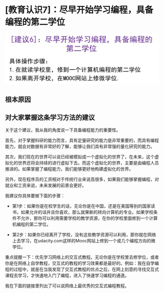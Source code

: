 # [教育认识7]：尽早开始学习编程，具备编程的第二学位

![](/images/章4-最大限度利用现有教育系统的资源/7.尽早开始学习编程，具备编程的第二学位/幻灯片15.JPG)

## 根本原因

## 对大家掌握这条学习方法的建议

关于这个建议，我从我的角度说一下具备编程能力的重要性。

首先，对于掌握科研的能力而言，具有定量研究的能力是非常重要的，而具有编程能力，就会对数据有非常好的了解，能够让我们具有非常强的量化研究的能力。

其次，我们现在的世界可以说已经被模拟成一个虚拟化的世界了，在未来，这个虚拟化的世界还将会持续的进行虚拟下去。而这个虚拟化的世界，主要是由编程人员推进的。如果掌握了编程能力，我们能够更好地构建虚拟化的世界。

另外，现在程序员的工资相对于传统行业来说高很多，如果我们能够掌握编程，对就业和工资来说，未来发展的前景会更好。

我建议你具体要做下面的步骤：

- 第1步：如果你是在校学生的话，无论你是在中国，还是在美国等别的国家读书，如果允许的话并且你喜欢，那么就果断的转向计算机的专业。如果学校条件不允许，那你可以利用需要学校的教学资源，在你的学校里面修到一个计算机编程的第二学位。

- 第2步：如果你已经离开了学校，没有这些教学资源可以利用，那你就在网络上去学习，在udacity.com这样的Mooc网站上修到一个或几个编程方向的微学位。

重点提醒一下：优先学习网络上的交互式教程。无论你是在学校里去修学位，或者你是在网络上自学教程，交互式的教程的学习效果都是最好的。例如：我在自学编程的过程中，就是在当我发现了交互式教程的优点之后，在网上刻意的寻找交互式课程去学习，才快速地入门了编程，进入了快速学习编程的通道。

我在下面的链接里列出了可以说网络上最优秀的交互式编程教程。